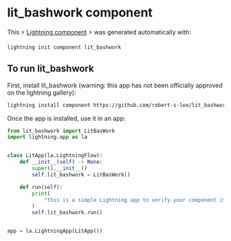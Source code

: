 # lit_bashwork component

This ⚡ [Lightning component](lightning.ai) ⚡ was generated automatically with:

```bash
lightning init component lit_bashwork
```

## To run lit_bashwork

First, install lit_bashwork (warning: this app has not been officially approved on the lightning gallery):

```bash
lightning install component https://github.com/robert-s-lee/lit_bashwork
```

Once the app is installed, use it in an app:

```python
from lit_bashwork import LitBasWork
import lightning.app as la


class LitApp(la.LightningFlow):
    def __init__(self) -> None:
        super().__init__()
        self.lit_bashwork = LitBasWork()

    def run(self):
        print(
            "this is a simple Lightning app to verify your component is working as expected"
        )
        self.lit_bashwork.run()


app = la.LightningApp(LitApp())
```
